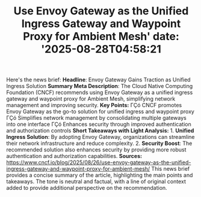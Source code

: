 ﻿---
title: "Use Envoy Gateway as the Unified Ingress Gateway and Waypoint Proxy for Ambient Mesh'
date: '2025-08-28T04:58:21"
category: "Markets"
summary: ""
slug: "use envoy gateway as the unified ingress gateway and waypoin"
source_urls:
  - "https://www.cncf.io/blog/2025/08/26/use-envoy-gateway-as-the-unified-ingress-gateway-and-waypoint-proxy-for-ambient-mesh/"
seo:
  title: "Use Envoy Gateway as the Unified Ingress Gateway and Waypoint Proxy for Ambient Mesh | Hash n Hedge'
  description: '"
  keywords: ["news", "markets", "brief"]
---
Here's the news brief:  **Headline**: Envoy Gateway Gains Traction as Unified Ingress Solution  **Summary Meta Description**: The Cloud Native Computing Foundation (CNCF) recommends using Envoy Gateway as a unified ingress gateway and waypoint proxy for Ambient Mesh, simplifying network management and improving security.  **Key Points:**  ΓÇó CNCF promotes Envoy Gateway as the go-to solution for unified ingress and waypoint proxy ΓÇó Simplifies network management by consolidating multiple gateways into one interface ΓÇó Enhances security through improved authentication and authorization controls  **Short Takeaways with Light Analysis:**  1. **Unified Ingress Solution**: By adopting Envoy Gateway, organizations can streamline their network infrastructure and reduce complexity. 2. **Security Boost**: The recommended solution also enhances security by providing more robust authentication and authorization capabilities.  **Sources:**  https://www.cncf.io/blog/2025/08/26/use-envoy-gateway-as-the-unified-ingress-gateway-and-waypoint-proxy-for-ambient-mesh/  This news brief provides a concise summary of the article, highlighting the main points and takeaways. The tone is neutral and factual, with a line of original context added to provide additional perspective on the recommendation. 
